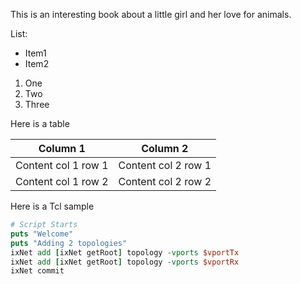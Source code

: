 This is an interesting book about a little girl and her love for animals.

List:

- Item1
- Item2

1. One
2. Two
3. Three

Here is a table

Column 1 | Column 2
------------ | -------------
Content col 1 row 1| Content col 2 row 1
Content col 1 row 2 | Content col 2 row 2


Here is a Tcl sample

```Tcl
# Script Starts
puts "Welcome"
puts "Adding 2 topologies"
ixNet add [ixNet getRoot] topology -vports $vportTx
ixNet add [ixNet getRoot] topology -vports $vportRx
ixNet commit

```
